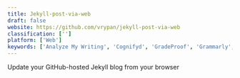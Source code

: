```yaml
---
title: Jekyll-post-via-web
draft: false 
website: https://github.com/vrypan/jekyll-post-via-web
classification: ['']
platform: ['Web']
keywords: ['Analyze My Writing', 'Cognifyd', 'GradeProof', 'Grammarly', 'Jekyll', 'Kibin', 'MindSky', 'Nurtz', 'Perfect Tense', 'PostScripting', 'Prolifiko', 'Proofree', 'Prose', 'TheRightMargin', 'Typewriter', 'Writefull', 'eAngel Proofreading']
---
```

Update your GitHub-hosted Jekyll blog from your browser